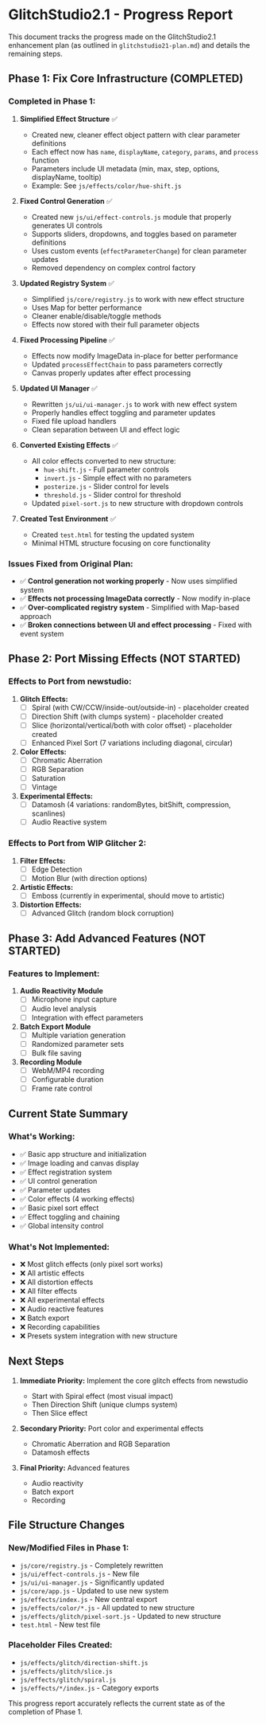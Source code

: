 # GlitchStudio2.1 - Progress Report

This document tracks the progress made on the GlitchStudio2.1 enhancement plan (as outlined in `glitchstudio21-plan.md`) and details the remaining steps.

## Phase 1: Fix Core Infrastructure (COMPLETED)

### Completed in Phase 1:

1. **Simplified Effect Structure** ✅
   - Created new, cleaner effect object pattern with clear parameter definitions
   - Each effect now has `name`, `displayName`, `category`, `params`, and `process` function
   - Parameters include UI metadata (min, max, step, options, displayName, tooltip)
   - Example: See `js/effects/color/hue-shift.js`

2. **Fixed Control Generation** ✅
   - Created new `js/ui/effect-controls.js` module that properly generates UI controls
   - Supports sliders, dropdowns, and toggles based on parameter definitions
   - Uses custom events (`effectParameterChange`) for clean parameter updates
   - Removed dependency on complex control factory

3. **Updated Registry System** ✅
   - Simplified `js/core/registry.js` to work with new effect structure
   - Uses Map for better performance
   - Cleaner enable/disable/toggle methods
   - Effects now stored with their full parameter objects

4. **Fixed Processing Pipeline** ✅
   - Effects now modify ImageData in-place for better performance
   - Updated `processEffectChain` to pass parameters correctly
   - Canvas properly updates after effect processing

5. **Updated UI Manager** ✅
   - Rewritten `js/ui/ui-manager.js` to work with new effect system
   - Properly handles effect toggling and parameter updates
   - Fixed file upload handlers
   - Clean separation between UI and effect logic

6. **Converted Existing Effects** ✅
   - All color effects converted to new structure:
     - `hue-shift.js` - Full parameter controls
     - `invert.js` - Simple effect with no parameters
     - `posterize.js` - Slider control for levels
     - `threshold.js` - Slider control for threshold
   - Updated `pixel-sort.js` to new structure with dropdown controls

7. **Created Test Environment** ✅
   - Created `test.html` for testing the updated system
   - Minimal HTML structure focusing on core functionality

### Issues Fixed from Original Plan:

- ✅ **Control generation not working properly** - Now uses simplified system
- ✅ **Effects not processing ImageData correctly** - Now modify in-place
- ✅ **Over-complicated registry system** - Simplified with Map-based approach
- ✅ **Broken connections between UI and effect processing** - Fixed with event system

## Phase 2: Port Missing Effects (NOT STARTED)

### Effects to Port from newstudio:

1. **Glitch Effects:**
   - [ ] Spiral (with CW/CCW/inside-out/outside-in) - placeholder created
   - [ ] Direction Shift (with clumps system) - placeholder created
   - [ ] Slice (horizontal/vertical/both with color offset) - placeholder created
   - [ ] Enhanced Pixel Sort (7 variations including diagonal, circular)

2. **Color Effects:**
   - [ ] Chromatic Aberration
   - [ ] RGB Separation
   - [ ] Saturation
   - [ ] Vintage

3. **Experimental Effects:**
   - [ ] Datamosh (4 variations: randomBytes, bitShift, compression, scanlines)
   - [ ] Audio Reactive system

### Effects to Port from WIP Glitcher 2:

1. **Filter Effects:**
   - [ ] Edge Detection
   - [ ] Motion Blur (with direction options)

2. **Artistic Effects:**
   - [ ] Emboss (currently in experimental, should move to artistic)

3. **Distortion Effects:**
   - [ ] Advanced Glitch (random block corruption)

## Phase 3: Add Advanced Features (NOT STARTED)

### Features to Implement:

1. **Audio Reactivity Module**
   - [ ] Microphone input capture
   - [ ] Audio level analysis
   - [ ] Integration with effect parameters

2. **Batch Export Module**
   - [ ] Multiple variation generation
   - [ ] Randomized parameter sets
   - [ ] Bulk file saving

3. **Recording Module**
   - [ ] WebM/MP4 recording
   - [ ] Configurable duration
   - [ ] Frame rate control

## Current State Summary

### What's Working:
- ✅ Basic app structure and initialization
- ✅ Image loading and canvas display
- ✅ Effect registration system
- ✅ UI control generation
- ✅ Parameter updates
- ✅ Color effects (4 working effects)
- ✅ Basic pixel sort effect
- ✅ Effect toggling and chaining
- ✅ Global intensity control

### What's Not Implemented:
- ❌ Most glitch effects (only pixel sort works)
- ❌ All artistic effects
- ❌ All distortion effects
- ❌ All filter effects
- ❌ All experimental effects
- ❌ Audio reactive features
- ❌ Batch export
- ❌ Recording capabilities
- ❌ Presets system integration with new structure

## Next Steps

1. **Immediate Priority:** Implement the core glitch effects from newstudio
   - Start with Spiral effect (most visual impact)
   - Then Direction Shift (unique clumps system)
   - Then Slice effect

2. **Secondary Priority:** Port color and experimental effects
   - Chromatic Aberration and RGB Separation
   - Datamosh effects

3. **Final Priority:** Advanced features
   - Audio reactivity
   - Batch export
   - Recording

## File Structure Changes

### New/Modified Files in Phase 1:
- `js/core/registry.js` - Completely rewritten
- `js/ui/effect-controls.js` - New file
- `js/ui/ui-manager.js` - Significantly updated
- `js/core/app.js` - Updated to use new system
- `js/effects/index.js` - New central export
- `js/effects/color/*.js` - All updated to new structure
- `js/effects/glitch/pixel-sort.js` - Updated to new structure
- `test.html` - New test file

### Placeholder Files Created:
- `js/effects/glitch/direction-shift.js`
- `js/effects/glitch/slice.js`
- `js/effects/glitch/spiral.js`
- `js/effects/*/index.js` - Category exports

This progress report accurately reflects the current state as of the completion of Phase 1.